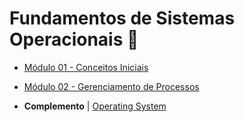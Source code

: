 # Fundamentos de Sistemas Operacionais 🧱

* [Módulo 01 - Conceitos Iniciais](modulo-1/)
* [Módulo 02 - Gerenciamento de Processos](modulo-2/)


* **Complemento** | [Operating System](https://www.youtube.com/watch?v=vBURTt97EkA&list=PLBlnK6fEyqRiVhbXDGLXDk_OQAeuVcp2O)